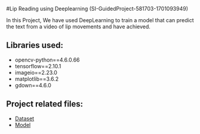 #Lip Reading using Deeplearning (SI-GuidedProject-581703-1701093949)

In this Project, We have used DeepLearning to train a model that can predict the text from a video of lip movements and have achieved.

## Libraries used:
- opencv-python==4.6.0.66
- tensorflow==2.10.1
- imageio==2.23.0
- matplotlib==3.6.2
- gdown==4.6.0

## Project related files:
- [Dataset](https://drive.google.com/uc?id=1YlvpDLix3S-U8fd-gqRwPcWXAXm8JwjL)
- [Model](https://drive.google.com/uc?id=1vWscXs4Vt0a_1IH1-ct2TCgXAZT-N3_Y)
  
